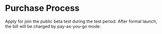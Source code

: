 # Purchase Process

Apply for join the public beta test during the test period. After formal launch, the bill will be charged by pay-as-you-go mode.

